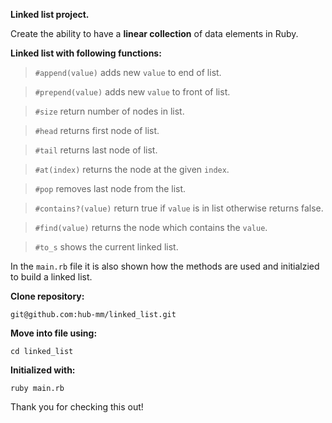 <strong>Linked list project.</strong>  

Create the ability to have a <strong>linear collection</strong> of data elements in Ruby.  


<strong>Linked list with following functions:  </strong>

>```#append(value)``` adds new ```value``` to end of list.  

>```#prepend(value)``` adds new ```value``` to front of list.  

>```#size``` return number of nodes in list.  

>```#head``` returns first node of list.  

>```#tail``` returns last node of list.  

>```#at(index)``` returns the node at the given ```index```.  

>```#pop``` removes last node from the list.  

>```#contains?(value)``` return true if ```value``` is in list otherwise returns false.  

>```#find(value)``` returns the node which contains the ```value```.  

>```#to_s``` shows the current linked list.


In the ```main.rb``` file it is also shown how the methods are used and initialzied to build a linked list.

<strong>Clone repository:</strong>
```
git@github.com:hub-mm/linked_list.git
```  

<strong>Move into file using:</strong>
```
cd linked_list
```  

<strong>Initialized with:</strong>
```
ruby main.rb
```


Thank you for checking this out!
